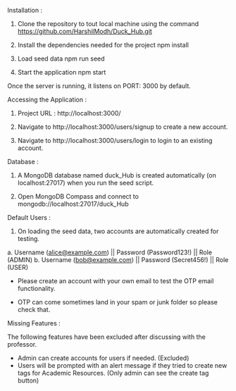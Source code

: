 Installation :

1. Clone the repository to tout local machine using the command
   https://github.com/HarshilModh/Duck_Hub.git

2. Install the dependencies needed for the project
   npm install

3. Load seed data
   npm run seed

4. Start the application
   npm start

Once the server is running, it listens on PORT: 3000 by default.

Accessing the Application :

1. Project URL : http://localhost:3000/

2. Navigate to http://localhost:3000/users/signup to create a new account.

3. Navigate to http://localhost:3000/users/login to login to an existing account.

Database :

1. A MongoDB database named duck_Hub is created automatically (on localhost:27017) when you run the seed script.

2. Open MongoDB Compass and connect to mongodb://localhost:27017/duck_Hub

Default Users :

1. On loading the seed data, two accounts are automatically created for testing.

a. Username (alice@example.com) || Password (Password123!) || Role (ADMIN)
b. Username (bob@example.com) || Password (Secret456!) || Role (USER)

- Please create an account with your own email to test the OTP email functionality.

- OTP can come sometimes land in your spam or junk folder so please check that.

Missing Features :

The following features have been excluded after discussing with the professor.

- Admin can create accounts for users if needed. (Excluded)
- Users will be prompted with an alert message if they tried to create new tags for Academic Resources. (Only admin can see the create tag button)
